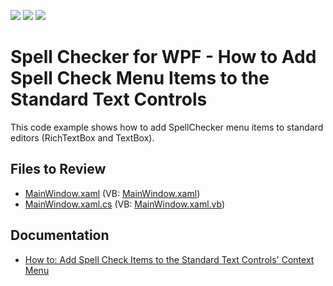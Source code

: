 <!-- default badges list -->
![](https://img.shields.io/endpoint?url=https://codecentral.devexpress.com/api/v1/VersionRange/173314336/21.1.5%2B)
[![](https://img.shields.io/badge/Open_in_DevExpress_Support_Center-FF7200?style=flat-square&logo=DevExpress&logoColor=white)](https://supportcenter.devexpress.com/ticket/details/T830451)
[![](https://img.shields.io/badge/📖_How_to_use_DevExpress_Examples-e9f6fc?style=flat-square)](https://docs.devexpress.com/GeneralInformation/403183)
<!-- default badges end -->
# Spell Checker for WPF - How to Add Spell Check Menu Items to the Standard Text Controls

This code example shows how to add SpellChecker menu items to standard editors (RichTextBox and TextBox).

## Files to Review

* [MainWindow.xaml](./CS/WpfApp1/MainWindow.xaml) (VB: [MainWindow.xaml](./VB/WpfApp1/MainWindow.xaml))
* [MainWindow.xaml.cs](./CS/WpfApp1/MainWindow.xaml.cs) (VB: [MainWindow.xaml.vb](./VB/WpfApp1/MainWindow.xaml.vb))

## Documentation

* [How to: Add Spell Check Items to the Standard Text Controls' Context Menu](https://docs.devexpress.com/WPF/400620/controls-and-libraries/spell-checker/examples/how-to-add-spell-check-menu-items-to-the-standard-text-controls)

